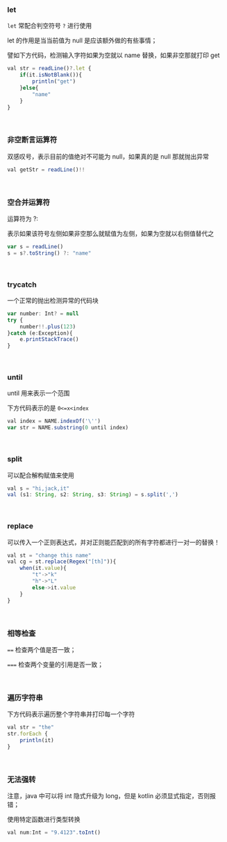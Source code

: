 ### let

`let` 常配合判空符号 `?` 进行使用

let 的作用是当当前值为 null 是应该额外做的有些事情；

譬如下方代码，检测输入字符如果为空就以 name 替换，如果非空那就打印 get

```js
val str = readLine()?.let {
    if(it.isNotBlank()){
        println("get")
    }else{
        "name"
    }
}
```

<br>

### 非空断言运算符

双感叹号，表示目前的值绝对不可能为 null，如果真的是 null 那就抛出异常

```js
val getStr = readLine()!!
```

<br>

### 空合并运算符

运算符为 ?:

表示如果该符号左侧如果非空那么就赋值为左侧，如果为空就以右侧值替代之

```ts
var s = readLine()
s = s?.toString() ?: "name"
```

<br>

### trycatch

一个正常的抛出检测异常的代码块

```js
var number: Int? = null
try {
    number!!.plus(123)
}catch (e:Exception){
    e.printStackTrace()
}
```

<br>

### until

until 用来表示一个范围

下方代码表示的是 `0<=x<index`

```js
val index = NAME.indexOf('\'')
var str = NAME.substring(0 until index)
```

<br>

### split

可以配合解构赋值来使用

```js
val s = "hi,jack,it"
val (s1: String, s2: String, s3: String) = s.split(',')
```

<br>

### replace

可以传入一个正则表达式，并对正则能匹配到的所有字符都进行一对一的替换！

```js
val st = "change this name"
val cg = st.replace(Regex("[th]")){
    when(it.value){
        "t"->"k"
        "h"->"L"
        else->it.value
    }
}
```

<br>

### 相等检查

`==` 检查两个值是否一致；

`===` 检查两个变量的引用是否一致；

<br>

### 遍历字符串

下方代码表示遍历整个字符串并打印每一个字符

```js
val str = "the"
str.forEach {
    println(it)
}
```

<br>

### 无法强转

注意，java 中可以将 int 隐式升级为 long，但是 kotlin 必须显式指定，否则报错；

使用特定函数进行类型转换

```js
val num:Int = "9.4123".toInt()
```

<br>

###
